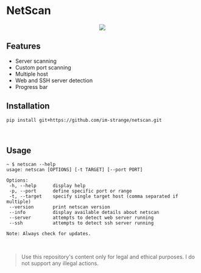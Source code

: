 # NetScan
<p align="center">
 <img src="https://img.shields.io/badge/License-MIT-blue?style=for-the-badge">
</p>

## Features
- Server scanning
- Custom port scanning
- Multiple host
- Web and SSH server detection
- Progress bar

## Installation
```
pip install git+https://github.com/im-strange/netscan.git
```
<br>

## Usage
```
~ $ netscan --help
usage: netscan [OPTIONS] [-t TARGET] [--port PORT]

Options:
 -h, --help      display help
 -p, --port      define specific port or range
 -t, --target    specify single target host (comma separated if multiple)
 --version       print netscan version
 --info          display available details about netscan
 --server        attempts to detect web server running
 --ssh           attempts to detect ssh server running

Note: Always check for updates.
```
<br>

> Use this repository's content only for legal and ethical purposes.
I do not support any illegal actions.
